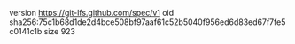 version https://git-lfs.github.com/spec/v1
oid sha256:75c1b68d1de2d4bce508bf97aaf61c52b5040f956ed6d83ed67f7fe5c0141c1b
size 923
